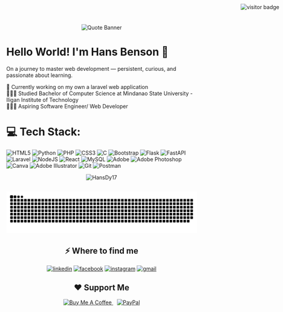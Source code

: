 <!-- Centered Quote Banner -->
<div style="position: absolute; top: 10px; right: 10px;">
  <img src="https://visitor-badge.laobi.icu/badge?page_id=hansdy17&title=Visits&color=0E7FC0&style=flat-square" alt="visitor badge" />
</div>


<p align="center">
  <img src="https://quotes-github-readme.vercel.app/api?type=horizontal&theme=tokyonight" alt="Quote Banner" style="max-width: 100%; width: 700px;" />
</p>


<h1>Hello World! I'm Hans Benson 👋</h1>
<p>On a journey to master web development — persistent, curious, and passionate about learning.</p>

🛜 Currently working on my own a laravel web application<br>👨🏼‍🎓 Studied Bachelor of Computer Science at Mindanao State University - Iligan Institute of Technology<br>👨🏼‍💻 Aspiring Software Engineer/ Web Developer 


# 💻 Tech Stack:
![HTML5](https://img.shields.io/badge/html5-%23E34F26.svg?style=flat&logo=html5&logoColor=white) ![Python](https://img.shields.io/badge/python-3670A0?style=flat&logo=python&logoColor=ffdd54) ![PHP](https://img.shields.io/badge/php-%23777BB4.svg?style=flat&logo=php&logoColor=white) ![CSS3](https://img.shields.io/badge/css3-%231572B6.svg?style=flat&logo=css3&logoColor=white) ![C](https://img.shields.io/badge/c-%2300599C.svg?style=flat&logo=c&logoColor=white) ![Bootstrap](https://img.shields.io/badge/bootstrap-%238511FA.svg?style=flat&logo=bootstrap&logoColor=white) ![Flask](https://img.shields.io/badge/flask-%23000.svg?style=flat&logo=flask&logoColor=white) ![FastAPI](https://img.shields.io/badge/FastAPI-005571?style=flat&logo=fastapi) ![Laravel](https://img.shields.io/badge/laravel-%23FF2D20.svg?style=flat&logo=laravel&logoColor=white) ![NodeJS](https://img.shields.io/badge/node.js-6DA55F?style=flat&logo=node.js&logoColor=white) ![React](https://img.shields.io/badge/react-%2320232a.svg?style=flat&logo=react&logoColor=%2361DAFB) ![MySQL](https://img.shields.io/badge/mysql-4479A1.svg?style=flat&logo=mysql&logoColor=white) ![Adobe](https://img.shields.io/badge/adobe-%23FF0000.svg?style=flat&logo=adobe&logoColor=white) ![Adobe Photoshop](https://img.shields.io/badge/adobe%20photoshop-%2331A8FF.svg?style=flat&logo=adobe%20photoshop&logoColor=white) ![Canva](https://img.shields.io/badge/Canva-%2300C4CC.svg?style=flat&logo=Canva&logoColor=white) ![Adobe Illustrator](https://img.shields.io/badge/adobe%20illustrator-%23FF9A00.svg?style=flat&logo=adobe%20illustrator&logoColor=white) ![Git](https://img.shields.io/badge/git-%23F05033.svg?style=flat&logo=git&logoColor=white) ![Postman](https://img.shields.io/badge/Postman-FF6C37?style=flat&logo=postman&logoColor=white)


<p align="center">
  <img src="https://github-readme-stats.vercel.app/api/top-langs?username=HansDy17&show_icons=true&locale=en&layout=compact" alt="HansDy17" />
</p>
<h2></h2>
<picture>
  <source media="(prefers-color-scheme: dark)" srcset="https://raw.githubusercontent.com/hansdy17/hansdy17/output/github-snake-dark.svg" />
  <source media="(prefers-color-scheme: light)" srcset="https://raw.githubusercontent.com/hansdy17/hansdy17/output/github-snake.svg" />
  <img alt="github-snake" src="https://raw.githubusercontent.com/hansdy17/hansdy17/output/github-snake.svg" />
</picture>

<h2 align="center">⚡️ Where to find me</h2>

<p align="center">
  <a target="_blank" href="https://www.linkedin.com/in/hansdy17/" style="display: inline-block;">
    <img src="https://img.shields.io/badge/linkedin-logo?style=for-the-badge&logo=linkedin&logoColor=white&color=%230a77b6" alt="linkedin" />
  </a>
  <a target="_blank" href="https://www.facebook.com/Bensoy.Hansy" style="display: inline-block;">
    <img src="https://img.shields.io/badge/facebook-logo?style=for-the-badge&logo=facebook&logoColor=white&color=%230866ff" alt="facebook" />
  </a>
  <a target="_blank" href="https://www.instagram.com/hansy.dy/" style="display: inline-block;">
    <img src="https://img.shields.io/badge/instagram-logo?style=for-the-badge&logo=instagram&logoColor=white&color=%23F35369" alt="instagram" />
  </a>
  <a href="mailto:hansdy15@gmail.com" style="display: inline-block;">
    <img src="https://img.shields.io/badge/Gmail-contact?style=for-the-badge&logo=gmail&logoColor=white&color=EA4335" alt="gmail" />
  </a>  
</p>

<!-- Support Me -->
<h2 align="center">❤️ Support Me</h2>
<p align="center">
  <a href="https://www.buymeacoffee.com/hansdy157" target="_blank" style="margin-right: 10px;">
    <img src="https://cdn.buymeacoffee.com/buttons/v2/default-yellow.png" width="120" alt="Buy Me A Coffee" />
  </a>
  <a href="https://paypal.me/hansdy15" target="_blank  style="margin-right: 10px;">
    <img src="https://img.shields.io/badge/PayPal-00457C?style=for-the-badge&logo=paypal&logoColor=white" width="115" alt="PayPal" />
  </a>
</p>


